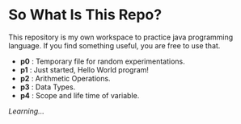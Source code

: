 # So What Is This Repo?

This repository is my own workspace to practice java programming language. If you find something useful, you are free to use that.

- **p0** : Temporary file for random experimentations.
- **p1** : Just started, Hello World program!
- **p2** : Arithmetic Operations.
- **p3** : Data Types.
- **p4** : Scope and life time of variable.

*Learning...*